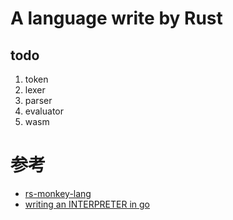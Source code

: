 # A language write by Rust

## todo

1. token
2. lexer
3. parser
4. evaluator
5. wasm

# 参考
- [rs-monkey-lang](https://github.com/wadackel/rs-monkey-lang)
- [writing an INTERPRETER in go](https://archive-1251872278.cos.ap-shanghai.myqcloud.com/pdfs/thorsten-ball-writing-an-interpreter-in-go-2017pdf_compress.pdf)